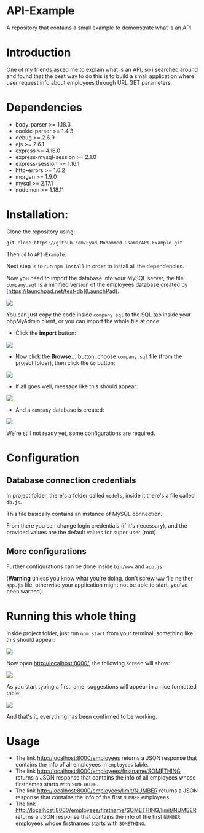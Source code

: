 # API-Example
A repository that contains a small example to demonstrate what is an API

# Introduction
One of my friends asked me to explain what is an API, so i searched around and found that the best way to do this is to build a small application where user request info about employees through URL GET parameters.

# Dependencies
- body-parser >= 1.18.3
- cookie-parser >= 1.4.3 
- debug >= 2.6.9
- ejs >= 2.6.1
- express >= 4.16.0
- express-mysql-session >= 2.1.0
- express-session >= 1.16.1
- http-errors >= 1.6.2
- morgan >= 1.9.0
- mysql >= 2.17.1
- nodemon >= 1.18.11

# Installation:
Clone the repository using:
```
git clone https://github.com/Eyad-Mohammed-Osama/API-Example.git
```
Then `cd` to `API-Example`.

Next step is to run `npm install` in order to install all the dependencies.

Now you need to import the database into your MySQL server, the file `company.sql` is a minified version of the employees database created by [https://launchpad.net/test-db](LaunchPad).

<img src="documentation-images/doc-7.png">

You can just copy the code inside `company.sql` to the SQL tab inside your phpMyAdmin client, or you can import the whole file at once:
  - Click the **import** button:
  
  <img src="documentation-images/doc.png">
  
  - Now click the **Browse...** button, choose `company.sql` file (from the project folder), then click the `Go` button:
  
  <img src="documentation-images/doc-1.png">
  
  - If all goes well, message like this should appear:
  
  <img src="documentation-images/doc-2.png">
  
  - And a `company` database is created:
  
  <img src="documentation-images/doc-3.png">
  
We're still not ready yet, some configurations are required.

# Configuration
## Database connection credentials
In project folder, there's a folder called `models`, inside it there's a file called `db.js`.

This file basically contains an instance of MySQL connection.

From there you can change login credentials (if it's necessary), and the provided values are the default values for super user (root).

## More configurations
Further configurations can be done inside `bin/www` and `app.js`.

(**Warning** unless you know what you're doing, don't screw `www` file neither `app.js` file, otherwise your application might not be able to start, you've been warned).

# Running this whole thing
Inside project folder, just run `npm start` from your terminal, something like this should appear:

<img src="documentation-images/doc-4.png">

Now open [http://localhost:8000/](http://localhost:8000/), the following screen will show:

<img src="documentation-images/doc-5.png">

As you start typing a firstname, suggestions will appear in a nice formatted table:

<img src="documentation-images/doc-6.png">

And that's it, everything has been confirmed to be working.

# Usage
  - The link [http://localhost:8000/employees](http://localhost:8000/employees) returns a JSON response that contains the info of all employees in `employees` table.
  - The link [http://localhost:8000/employees/firstname/SOMETHING](http://localhost:8000/employees/firstname/SOMETHING) returns a JSON response that contains the info of all employees whose firstnames starts with `SOMETHING`.
  - The link [http://localhost:8000/employees/limit/NUMBER](http://localhost:8000/employees/limit/NUMBER) returns a JSON response that contains the info of the first `NUMBER` employees.
  - The link [http://localhost:8000/employees/firstname/SOMETHING/limit/NUMBER](http://localhost:8000/employees/firstname/SOMETHING/limit/NUMBER) returns a JSON response that contains the info of the first `NUMBER` employees whose firstnames starts with `SOMETHING`.
